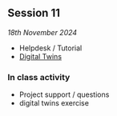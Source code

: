 ## Session 11

*18th November 2024*

* Helpdesk / Tutorial
* [Digital Twins](/41934/Concepts/DigitalTwin)

### In class activity
* Project support / questions
* digital twins exercise
